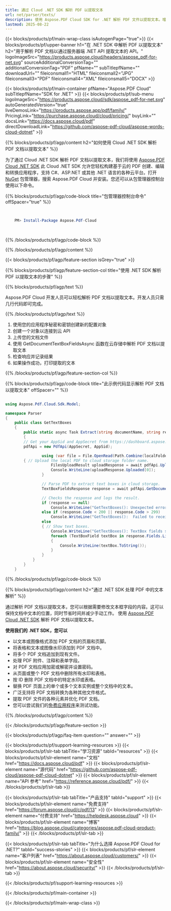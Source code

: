```yaml
---
title: 通过 Cloud .NET SDK 解析 PDF 以提取文本
url: net/parser/texts/
description: 使用 Aspose.PDF Cloud SDK for .NET 解析 PDF 文件以提取文本。增强可发现性和索引。
lastmod: 2025-08-22
---
```


{{< blocks/products/pf/main-wrap-class isAutogenPage="true">}}
{{< blocks/products/pf/upper-banner h1="在 .NET SDK 中解析 PDF 以提取文本" h2="用于解析 PDF 文档以通过服务器端 .NET API 提取文本的 API。" logoImageSrc="https://products.aspose.cloud/headers/aspose_pdf-for-net.svg" sourceAdditionalConversionTag="" additionalConversionTag="PDF" pfName="" subTitlepfName="" downloadUrl="" fileiconsmall1="HTML" fileiconsmall2="JPG" fileiconsmall3="PDF" fileiconsmall4="XML" fileiconsmall5="DOCX" >}}

{{< blocks/products/pf/main-container pfName="Aspose.PDF Cloud" subTitlepfName="SDK for .NET" >}}
{{< blocks/products/pf/sub-menu logoImageSrc="https://products.aspose.cloud/sdk/aspose_pdf-for-net.svg"
autoGeneratedVersion="true"
liveDemosLink="https://products.aspose.app/pdf/family/" PricingLink="https://purchase.aspose.cloud/cloud/pricing/" buyLink="" docsLink="https://docs.aspose.cloud/pdf"  directDownloadLink="https://github.com/aspose-pdf-cloud/aspose-words-cloud-dotnet" >}}

{{% blocks/products/pf/agp/content h2="如何使用 Cloud .NET SDK 解析 PDF 文档以提取文本" %}}

为了通过 Cloud .NET SDK 解析 PDF 文档以提取文本，我们将使用
[Aspose.PDF Cloud .NET SDK](https://products.aspose.cloud/pdf/net/)
此 Cloud .NET SDK 允许您轻松构建基于云的 PDF 创建、编辑和转换应用程序，支持 C#、ASP.NET 或其他 .NET 语言的各种云平台。打开
[NuGet](https://www.nuget.org/packages/Aspose.Pdf-Cloud)
包管理器，搜索
Aspose.PDF Cloud
并安装。您还可以从包管理器控制台使用以下命令。

{{% blocks/products/pf/agp/code-block title="包管理器控制台命令" offSpacer="true" %}}

```powershell

     
    PM> Install-Package Aspose.Pdf-Cloud
     
     

```

{{% /blocks/products/pf/agp/code-block %}}

{{% /blocks/products/pf/agp/content %}}

{{< blocks/products/pf/agp/feature-section isGrey="true" >}}

{{% blocks/products/pf/agp/feature-section-col title="使用 .NET SDK 解析 PDF 以提取文本的步骤" %}}

{{% blocks/products/pf/agp/text %}}

Aspose.PDF Cloud 开发人员可以轻松解析 PDF 文档以提取文本。开发人员只需几行代码即可完成。

{{% /blocks/products/pf/agp/text %}}

1. 使用您的应用程序秘密和密钥创建新的配置对象
1. 创建一个对象以连接到云 API
1. 上传您的文档文件
1. 使用 GetDocumentTextBoxFieldsAsync 函数在云存储中解析 PDF 文档以提取文本
1. 检查响应并记录结果
1. 如果操作成功，打印提取的文本

{{% /blocks/products/pf/agp/feature-section-col %}}

{{% blocks/products/pf/agp/code-block title="此示例代码显示解析 PDF 文档以提取文本" offSpacer="" %}}

```cs

using Aspose.Pdf.Cloud.Sdk.Model;

namespace Parser
{
    public class GetTextBoxes
    {
        public static async Task Extract(string documentName, string remoteFolder)
        {
		// Get your AppSid and AppSecret from https://dashboard.aspose.cloud (free registration required). 
		pdfApi = new PdfApi(AppSecret, AppSid);

                using (var file = File.OpenRead(Path.Combine(localFolder, documentName)))
		{ // Upload the local PDF to cloud storage folder name.
                    FilesUploadResult uploadResponse = await pdfApi.UploadFileAsync(Path.Combine(remoteFolder, documentName), documentName);
                    Console.WriteLine(uploadResponse.Uploaded[0]);
                }

                // Parse PDF to extract text boxes in cloud storage.
                TextBoxFieldsResponse response = await pdfApi.GetDocumentTextBoxFieldsAsync(documentName, folder: remoteFolder);

                // Checks the response and logs the result.
                if (response == null)
                    Console.WriteLine("GetTextBoxes(): Unexpected error!");
                else if (response.Code < 200 || response.Code > 299)
                    Console.WriteLine("GetTextBoxes():  Failed to receive TextBox fields from the document.");
                else
                { // Show text boxes.
                    Console.WriteLine("GetTextBoxes(): TextBox fields successfully received from the document '{0}.", documentName);
                    foreach (TextBoxField textBox in response.Fields.List)
                    {
                        Console.WriteLine(textBox.ToString());
                    }
                }
            }
        }
    }
```

{{% /blocks/products/pf/agp/code-block %}}

{{% blocks/products/pf/agp/content h2="通过 .NET SDK 处理 PDF 中的文本解析" %}}

通过解析 PDF 文档以提取文本，您可以根据需要修改文本框字段的内容。这可以保持文档中文本的位置，同时节省时间并减少手动工作。
使用 [Aspose.PDF Cloud .NET SDK](https://products.aspose.cloud/pdf/net/) 解析 PDF 文档以提取文本。

**使用我们的 .NET SDK，您可以**

+ 以文本或图像格式添加 PDF 文档的页眉和页脚。
+ 将表格和文本或图像水印添加到 PDF 文档中。
+ 将多个 PDF 文档追加到现有文件。
+ 处理 PDF 附件、注释和表单字段。
+ 对 PDF 文档应用加密或解密并设置密码。
+ 从页面或整个 PDF 文档中删除所有水印和表格。
+ 按 ID 删除 PDF 文档中的特定水印或表格。
+ 替换 PDF 页面上的单个或多个文本实例或整个文档中的文本。
+ 广泛支持将 PDF 文档转换为各种其他文件格式。
+ 提取 PDF 文件的各种元素并优化 PDF 文档。
+ 您可以尝试我们的[免费应用程序](https://products.aspose.app/pdf/)来测试功能。

{{% /blocks/products/pf/agp/content %}}

{{< /blocks/products/pf/agp/feature-section >}}

{{< blocks/products/pf/agp/faq-item question="" answer="" >}}

{{< blocks/products/pf/support-learning-resources >}}
{{< blocks/products/pf/slr-tab tabTitle="学习资源" tabId="resources" >}}
{{< blocks/products/pf/slr-element name="文档" href="https://docs.aspose.cloud/pdf" >}}
{{< blocks/products/pf/slr-element name="源代码" href="https://github.com/aspose-pdf-cloud/aspose-pdf-cloud-dotnet" >}}
{{< blocks/products/pf/slr-element name="API 参考" href="https://reference.aspose.cloud/pdf/" >}}
{{< /blocks/products/pf/slr-tab >}}

{{< blocks/products/pf/slr-tab tabTitle="产品支持" tabId="support" >}}
{{< blocks/products/pf/slr-element name="免费支持" href="https://forum.aspose.cloud/c/pdf/13" >}}
{{< blocks/products/pf/slr-element name="付费支持" href="https://helpdesk.aspose.cloud" >}}
{{< blocks/products/pf/slr-element name="博客" href="https://blog.aspose.cloud/categories/aspose.pdf-cloud-product-family/" >}}
{{< /blocks/products/pf/slr-tab >}}

{{< blocks/products/pf/slr-tab tabTitle="为什么选择 Aspose.PDF Cloud for .NET?" tabId="success-stories" >}}
{{< blocks/products/pf/slr-element name="客户列表" href="https://about.aspose.cloud/customers/" >}}
{{< blocks/products/pf/slr-element name="安全性" href="https://about.aspose.cloud/security/" >}}
{{< /blocks/products/pf/slr-tab >}}

{{< /blocks/products/pf/support-learning-resources >}}

{{< /blocks/products/pf/main-container >}}

{{< /blocks/products/pf/main-wrap-class >}}


